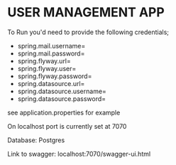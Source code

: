 # USER MANAGEMENT APP

To Run you'd need to provide the following credentials;
 - spring.mail.username=
- spring.mail.password=
- spring.flyway.url=
- spring.flyway.user=
- spring.flyway.password=
- spring.datasource.url=
- spring.datasource.username=
- spring.datasource.password=

see application.properties for example

On localhost port is currently set at 7070

Database: Postgres

Link to swagger: localhost:7070/swagger-ui.html
